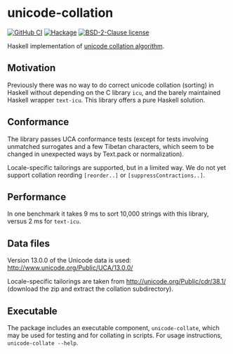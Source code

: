 # unicode-collation

[![GitHub
CI](https://github.com/jgm/unicode-collation/workflows/CI%20tests/badge.svg)](https://github.com/jgm/unicode-collation/actions)
[![Hackage](https://img.shields.io/hackage/v/unicode-collation.svg?logo=haskell)](https://hackage.haskell.org/package/unicode-collation)
[![BSD-2-Clause license](https://img.shields.io/badge/license-BSD--2--Clause-blue.svg)](LICENSE)

Haskell implementation of [unicode collation algorithm].

[unicode collation algorithm]:  https://www.unicode.org/reports/tr10

## Motivation

Previously there was no way to do correct unicode collation
(sorting) in Haskell without depending on the C library `icu`,
and the barely maintained Haskell wrapper `text-icu`.  This
library offers a pure Haskell solution.

## Conformance

The library passes UCA conformance tests (except for tests
involving unmatched surrogates and a few Tibetan characters,
which seem to be changed in unexpected ways by Text.pack or
normalization).

Locale-specific tailorings are supported, but in a limited
way.  We do not yet support collation reording `[reorder..]`
or `[suppressContractions..]`.

## Performance

In one benchmark it takes 9 ms to sort 10,000 strings with
this library, versus 2 ms for `text-icu`.

## Data files

Version 13.0.0 of the Unicode data is used:
<http://www.unicode.org/Public/UCA/13.0.0/>

Locale-specific tailorings are taken from
<http://unicode.org/Public/cdr/38.1/>
(download the zip and extract the collation subdirectory).

## Executable

The package includes an executable component, `unicode-collate`,
which may be used for testing and for collating in scripts.
For usage instructions, `unicode-collate --help`.

